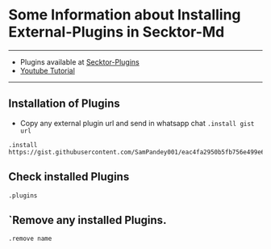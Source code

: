 # Some Information about Installing External-Plugins in Secktor-Md
---

- Plugins available at [Secktor-Plugins](https://github.com/SamPandey001/Secktor-Plugins) 
- [Youtube Tutorial](https://www.youtube.com/watch?v=qelk0C3VM-I)

---

## Installation of Plugins
- Copy any external plugin url and send in whatsapp chat `.install gist url` 

```
.install https://gist.githubusercontent.com/SamPandey001/eac4fa2950b5fb756e499e61aac93269/raw/61b9593692ac8ac7a516dc94d6591aa8c9808b8b
```

## Check installed Plugins

```
.plugins
```

## `Remove any installed Plugins.
```
.remove name
```